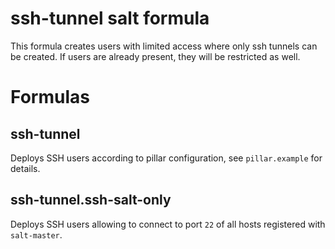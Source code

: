 # ssh-tunnel salt formula

This formula creates users with limited access where only ssh tunnels can be created.
If users are already present, they will be restricted as well.


# Formulas

## ssh-tunnel

Deploys SSH users according to pillar configuration, see `pillar.example` for details.


## ssh-tunnel.ssh-salt-only

Deploys SSH users allowing to connect to port `22` of all hosts registered with `salt-master`.
